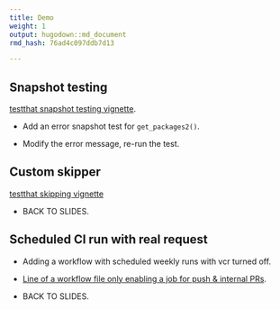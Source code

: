 ```yaml
---
title: Demo
weight: 1
output: hugodown::md_document
rmd_hash: 76ad4c097ddb7d13

---
```


## Snapshot testing

[testthat snapshot testing vignette](https://testthat.r-lib.org/articles/snapshotting.html).

-   Add an error snapshot test for `get_packages2()`.

-   Modify the error message, re-run the test.

## Custom skipper

[testthat skipping vignette](https://testthat.r-lib.org/articles/skipping.html)

-   BACK TO SLIDES.

## Scheduled CI run with real request

-   Adding a workflow with scheduled weekly runs with vcr turned off.

-   [Line of a workflow file only enabling a job for push & internal PRs](https://github.com/r-lib/pkgdown/blob/900ef5471576f8f29508a7e7d94fae51390f2d96/.github/workflows/pkgdown.yaml#L15).

-   BACK TO SLIDES.

